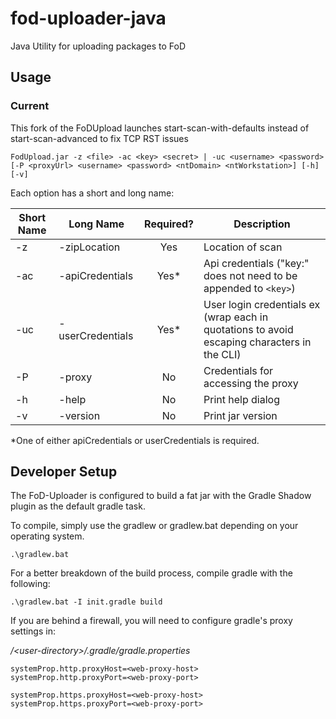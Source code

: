 # fod-uploader-java
Java Utility for uploading packages to FoD

## Usage

### Current

This fork of the FoDUpload launches start-scan-with-defaults instead of start-scan-advanced to fix TCP RST issues

```
FodUpload.jar -z <file> -ac <key> <secret> | -uc <username> <password> [-P <proxyUrl> <username> <password> <ntDomain> <ntWorkstation>] [-h] [-v]
```

Each option has a short and long name:

Short Name | Long Name              | Required? | Description                                                      
---------- | ---------------------- |:---------:| --------------------------------------------------------
 -z        | -zipLocation           | Yes       | Location of scan 
 -ac       | -apiCredentials        | Yes*      | Api credentials ("key:" does not need to be appended to `<key>`)                                                  
 -uc       | -userCredentials       | Yes*      | User login credentials ex (wrap each in quotations to avoid escaping characters in the CLI)                       
 -P        | -proxy                 | No        | Credentials for accessing the proxy                   
 -h        | -help                  | No        | Print help dialog                                                
 -v        | -version               | No        | Print jar version   

*One of either apiCredentials or userCredentials is required.

## Developer Setup

The FoD-Uploader is configured to build a fat jar with the Gradle Shadow plugin as the default gradle task.

To compile, simply use the gradlew or gradlew.bat depending on your operating system.

```
.\gradlew.bat
```

For a better breakdown of the build process, compile gradle with the following:

```
.\gradlew.bat -I init.gradle build
```

If you are behind a firewall, you will need to configure gradle's proxy settings in:

*/\<user-directory>/.gradle/gradle.properties*

```
systemProp.http.proxyHost=<web-proxy-host>
systemProp.http.proxyPort=<web-proxy-port>

systemProp.https.proxyHost=<web-proxy-host>
systemProp.https.proxyPort=<web-proxy-port>
```
